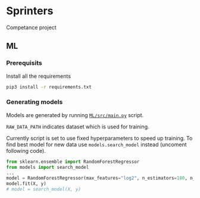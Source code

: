 # Sprinters

Competance project

## ML

### Prerequisits

Install all the requirements

```bash
pip3 install -r requirements.txt
```

### Generating models

Models are generated by running [`ML/src/main.py`](ML/src/main.py) script.

`RAW_DATA_PATH` indicates dataset which is used for training.

Currently script is set to use fixed hyperparameters to speed up training.
To find best model for new data use `models.search_model` instead (uncoment following code).

```python
from sklearn.ensemble import RandomForestRegressor
from models import search_model
...
model = RandomForestRegressor(max_features="log2", n_estimators=180, n_jobs=-1)
model.fit(X, y)
# model = search_model(X, y)
```
